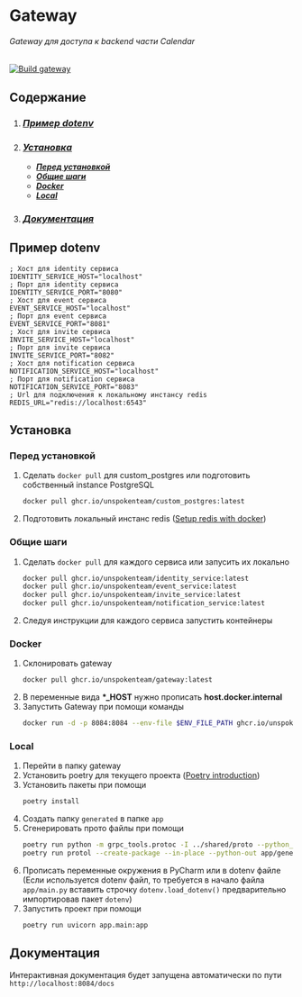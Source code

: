 # Gateway

###### Gateway  для доступа к backend части Calendar

[![Build gateway](https://github.com/UnspokenTeam/Calendar/actions/workflows/build_gateway.yaml/badge.svg)](https://github.com/UnspokenTeam/Calendar/actions/workflows/build_gateway.yaml)


## Содержание


1. ### [**_Пример dotenv_**](#пример-dotenv)
2. ### [**_Установка_**](#установка)
    * [**_Перед установкой_**](#перед-установкой)
    * [**_Общие шаги_**](#общие-шаги)
    * [**_Docker_**](#docker)
    * [**_Local_**](#local)
3. ### [**_Документация_**](#документация)

## Пример dotenv

```env
; Хост для identity сервиса
IDENTITY_SERVICE_HOST="localhost"
; Порт для identity сервиса
IDENTITY_SERVICE_PORT="8080"
; Хост для event сервиса
EVENT_SERVICE_HOST="localhost"
; Порт для event сервиса
EVENT_SERVICE_PORT="8081"
; Хост для invite сервиса
INVITE_SERVICE_HOST="localhost"
; Порт для invite сервиса
INVITE_SERVICE_PORT="8082"
; Хост для notification сервиса
NOTIFICATION_SERVICE_HOST="localhost"
; Порт для notification сервиса
NOTIFICATION_SERVICE_PORT="8083"
; Url для подключения к локальному инстансу redis
REDIS_URL="redis://localhost:6543"
```

## Установка

### Перед установкой
1. Сделать ```docker pull``` для custom_postgres или подготовить собственный instance PostgreSQL
    ```bash
    docker pull ghcr.io/unspokenteam/custom_postgres:latest
    ```
2. Подготовить локальный инстанс redis ([Setup redis with docker](https://redis.io/docs/latest/operate/oss_and_stack/install/install-stack/docker/))

### Общие шаги

1. Сделать ```docker pull``` для каждого сервиса или запусить их локально
    ```bash
    docker pull ghcr.io/unspokenteam/identity_service:latest
    docker pull ghcr.io/unspokenteam/event_service:latest
    docker pull ghcr.io/unspokenteam/invite_service:latest
    docker pull ghcr.io/unspokenteam/notification_service:latest
    ```
2. Следуя инструкции для каждого сервиса запустить контейнеры

### Docker

1. Склонировать gateway
    ```bash
    docker pull ghcr.io/unspokenteam/gateway:latest
    ```
2. В переменные вида **\*\_HOST** нужно прописать **host.docker.internal**
3. Запустить Gateway при помощи команды
   ```bash
   docker run -d -p 8084:8084 --env-file $ENV_FILE_PATH ghcr.io/unspokenteam/gateway:latest
   ```

### Local
1. Перейти в папку gateway
2. Установить poetry для текущего проекта ([Poetry introduction](https://python-poetry.org/docs/))
3. Установить пакеты при помощи
   ```bash
   poetry install
   ```
4. Создать папку ```generated``` в папке ```app```
5. Сгенерировать прото файлы при помощи
   ```bash
   poetry run python -m grpc_tools.protoc -I ../shared/proto --python_out=app/generated --grpc_python_out=app/generated --pyi_out=app/generated ../shared/proto/event_service/*.proto ../shared/proto/invite_service/*.proto ../shared/proto/identity_service/*.proto ../shared/proto/user/*.proto ../shared/proto/interval/*.proto ../shared/proto/notification_service/*.proto
   poetry run protol --create-package --in-place --python-out app/generated protoc --experimental_allow_proto3_optional --proto-path=../shared/proto ../shared/proto/event_service/*.proto ../shared/proto/invite_service/*.proto ../shared/proto/identity_service/*.proto ../shared/proto/user/*.proto ../shared/proto/interval/*.proto ../shared/proto/notification_service/*.proto
   ```
6. Прописать переменные окружения в PyCharm или в dotenv файле (Если используется dotenv файл, то требуется в начало файла ```app/main.py``` вставить строчку ```dotenv.load_dotenv()``` предварительно импортировав пакет ```dotenv```)
7. Запустить проект при помощи
   ```bash
   poetry run uvicorn app.main:app
   ```

## Документация

Интерактивная документация будет запущена автоматически по пути ```http://localhost:8084/docs```
